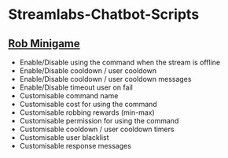 # Streamlabs-Chatbot-Scripts

## [Rob Minigame](https://github.com/marianwulf/Streamlabs-Chatbot-Scripts/tree/main/Rob)
  - Enable/Disable using the command when the stream is offline
  - Enable/Disable cooldown / user cooldown
  - Enable/Disable cooldown / user cooldown messages
  - Enable/Disable timeout user on fail
  - Customisable command name
  - Customisable cost for using the command
  - Customisable robbing rewards (min-max)
  - Customisable permission for using the command
  - Customisable cooldown / user cooldown timers
  - Customisable user blacklist
  - Customisable response messages